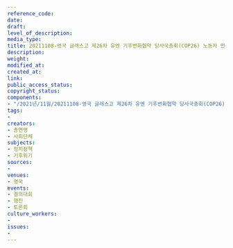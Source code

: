 ```yaml
---
reference_code: 
date: 
draft: 
level_of_description: 
media_type: 
title: 20211108-영국 글래스고 제26차 유엔 기후변화협약 당사국총회(COP26) 노동자 민중 공동행동
description: 
weight: 
modified_at: 
created_at: 
link: 
public_access_status: 
copyright_status: 
components:
- "/2021년/11월/20211108-영국 글래스고 제26차 유엔 기후변화협약 당사국총회(COP26) 노동자 민중 공동행동/photo_2021-11-08_09-31-45.jpg"
tags:
- 
creators:
- 총연맹
- 사회단체
subjects:
- 정치정책
- 기후위기
sources:
- 
venues:
- 영국
events:
- 결의대회
- 행진
- 토론회
culture_workers:
- 
issues:
- 
---
```


